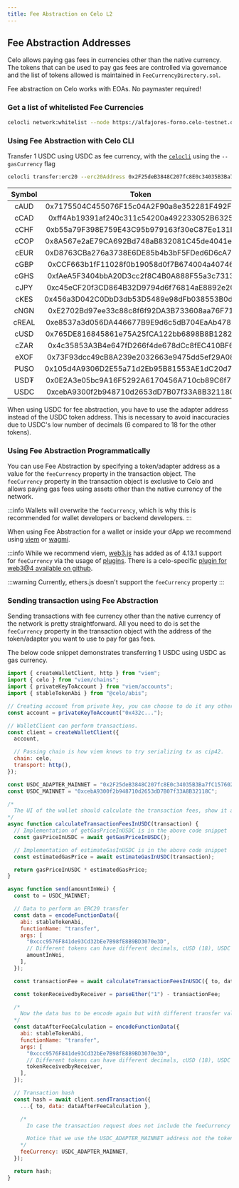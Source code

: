 ```yaml
---
title: Fee Abstraction on Celo L2
---
```


## Fee Abstraction Addresses

Celo allows paying gas fees in currencies other than the native currency. The tokens that can be used to pay gas fees are controlled via governance and the list of tokens allowed is maintained in `FeeCurrencyDirectory.sol`.

Fee abstraction on Celo works with EOAs. No paymaster required!

### Get a list of whitelisted Fee Currencies

```bash
celocli network:whitelist --node https://alfajores-forno.celo-testnet.org
```

### Using Fee Abstraction with Celo CLI

Transfer 1 USDC using USDC as fee currency, with the [`celocli`](https://docs.celo.org/cli) using the `--gasCurrency` flag

```bash
celocli transfer:erc20 --erc20Address 0x2F25deB3848C207fc8E0c34035B3Ba7fC157602B --from 0x22ae7Cf4cD59773f058B685a7e6B7E0984C54966 --to 0xDF7d8B197EB130cF68809730b0D41999A830c4d7 --value 1000000 --gasCurrency 0x2F25deB3848C207fc8E0c34035B3Ba7fC157602B --privateKey [PRIVATE_KEY]
```

| Symbol  | Token                                       | Adapter                                    |
| :----:  | :----------------------------------------:  | :----------------------------------------: |
| cAUD    | 0x7175504C455076F15c04A2F90a8e352281F492F9  |                                            |
| cCAD    | 0xff4Ab19391af240c311c54200a492233052B6325  |                                            |
| cCHF    | 0xb55a79F398E759E43C95b979163f30eC87Ee131D  |                                            |
| cCOP    | 0x8A567e2aE79CA692Bd748aB832081C45de4041eA  |                                            |
| cEUR    | 0xD8763CBa276a3738E6DE85b4b3bF5FDed6D6cA73  |                                            |
| cGBP    | 0xCCF663b1fF11028f0b19058d0f7B674004a40746  |                                            |
| cGHS    | 0xfAeA5F3404bbA20D3cc2f8C4B0A888F55a3c7313  |                                            |
| cJPY    | 0xc45eCF20f3CD864B32D9794d6f76814aE8892e20  |                                            |
| cKES    | 0x456a3D042C0DbD3db53D5489e98dFb038553B0d0  |                                            |
| cNGN    | 0xE2702Bd97ee33c88c8f6f92DA3B733608aa76F71  |                                            |
| cREAL   | 0xe8537a3d056DA446677B9E9d6c5dB704EaAb4787  |                                            |
| cUSD    | 0x765DE816845861e75A25fCA122bb6898B8B1282a  |                                            |
| cZAR    | 0x4c35853A3B4e647fD266f4de678dCc8fEC410BF6  |                                            |
| eXOF    | 0x73F93dcc49cB8A239e2032663e9475dd5ef29A08  |                                            |
| PUSO    | 0x105d4A9306D2E55a71d2Eb95B81553AE1dC20d7B  |                                            |
| USD₮    | 0x0E2A3e05bc9A16F5292A6170456A710cb89C6f72  |                                            |
| USDC    | 0xcebA9300f2b948710d2653dD7B07f33A8B32118C  | 0x2F25deB3848C207fc8E0c34035B3Ba7fC157602B |

When using USDC for fee abstraction, you have to use the adapter address instead of the USDC token address. This is necessary to avoid inaccuracies due to USDC's low number of decimals (6 compared to 18 for the other tokens).

 ### Using Fee Abstraction Programmatically

You can use Fee Abstraction by specifying a token/adapter address as a value for the `feeCurrency` property in the transaction object. The `feeCurrency` property in the transaction object is exclusive to Celo and allows paying gas fees using assets other than the native currency of the network.

:::info
Wallets will overwrite the `feeCurrency`, which is why this is recommended for wallet developers or backend developers.
:::

When using Fee Abstraction for a wallet or inside your dApp we recommend using [viem](https://viem.sh/docs/introduction.html) or [wagmi](https://wagmi.sh/).

:::info
While we recommend viem, [web3.js](https://docs.web3js.org/) has added as of 4.13.1 support for `feeCurrency` via the usage of [plugins](https://docs.web3js.org/#packages--plugins). There is a celo-specific [plugin for web3@4 available on github](https://github.com/celo-org/web3-plugin-transaction-types).

:::warning
Currently, ethers.js doesn't support the `feeCurrency` property
:::

### Sending transaction using Fee Abstraction

Sending transactions with fee currency other than the native currency of the network is pretty straightforward. All you need to do is set the `feeCurrency` property in the transaction object with the address of the token/adapter you want to use to pay for gas fees.

The below code snippet demonstrates transferring 1 USDC using USDC as gas currency.

```js
import { createWalletClient, http } from "viem";
import { celo } from "viem/chains";
import { privateKeyToAccount } from "viem/accounts";
import { stableTokenAbi } from "@celo/abis";

// Creating account from private key, you can choose to do it any other way.
const account = privateKeyToAccount("0x432c...");

// WalletClient can perform transactions.
const client = createWalletClient({
  account,

  // Passing chain is how viem knows to try serializing tx as cip42.
  chain: celo,
  transport: http(),
});

const USDC_ADAPTER_MAINNET = "0x2F25deB3848C207fc8E0c34035B3Ba7fC157602B";
const USDC_MAINNET = "0xcebA9300f2b948710d2653dD7B07f33A8B32118C";

/*
  The UI of the wallet should calculate the transaction fees, show it and consider the amount to not be part of the asset that the user i.e the amount corresponding to transaction fees should not be transferrable.
*/
async function calculateTransactionFeesInUSDC(transaction) {
  // Implementation of getGasPriceInUSDC is in the above code snippet
  const gasPriceInUSDC = await getGasPriceInUSDC();

  // Implementation of estimateGasInUSDC is in the above code snippet
  const estimatedGasPrice = await estimateGasInUSDC(transaction);

  return gasPriceInUSDC * estimatedGasPrice;
}

async function send(amountInWei) {
  const to = USDC_MAINNET;

  // Data to perform an ERC20 transfer
  const data = encodeFunctionData({
    abi: stableTokenAbi,
    functionName: "transfer",
    args: [
      "0xccc9576F841de93Cd32bEe7B98fE8B9BD3070e3D",
      // Different tokens can have different decimals, cUSD (18), USDC (6)
      amountInWei,
    ],
  });

  const transactionFee = await calculateTransactionFeesInUSDC({ to, data });

  const tokenReceivedbyReceiver = parseEther("1") - transactionFee;

  /* 
    Now the data has to be encode again but with different transfer value because the receiver receives the amount minus the transaction fee.
  */
  const dataAfterFeeCalculation = encodeFunctionData({
    abi: stableTokenAbi,
    functionName: "transfer",
    args: [
      "0xccc9576F841de93Cd32bEe7B98fE8B9BD3070e3D",
      // Different tokens can have different decimals, cUSD (18), USDC (6)
      tokenReceivedbyReceiver,
    ],
  });

  // Transaction hash
  const hash = await client.sendTransaction({
    ...{ to, data: dataAfterFeeCalculation },

    /*
      In case the transaction request does not include the feeCurrency property, the wallet can add it or change it to a different currency based on the user balance.

      Notice that we use the USDC_ADAPTER_MAINNET address not the token address this is because at the protocol level only 18 decimals tokens are supported, but USDC is 6 decimals, the adapter acts a unit converter.
    */
    feeCurrency: USDC_ADAPTER_MAINNET,
  });

  return hash;
}
```
